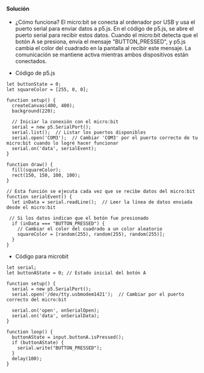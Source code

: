 #### Solución

- ¿Cómo funciona?
El micro:bit se conecta al ordenador por USB y usa el puerto serial para enviar datos a p5.js. En el código de p5.js, se abre el puerto serial para recibir estos datos. Cuando el micro:bit detecta que el botón A se presiona, envía el mensaje "BUTTON_PRESSED", y p5.js cambia el color del cuadrado en la pantalla al recibir este mensaje. La comunicación se mantiene activa mientras ambos dispositivos están conectados.

- Código de p5.js
```
let buttonState = 0; 
let squareColor = [255, 0, 0]; 

function setup() {
  createCanvas(400, 400);
  background(220);
  
  // Iniciar la conexión con el micro:bit
  serial = new p5.SerialPort();
  serial.list();  // Listar los puertos disponibles
  serial.open('COM3');  // Cambiar 'COM3' por el puerto correcto de tu micro:bit cuando lo logré hacer funcionar
  serial.on('data', serialEvent); 
}

function draw() {
  fill(squareColor);
  rect(150, 150, 100, 100);
}

// Esta función se ejecuta cada vez que se recibe datos del micro:bit
function serialEvent() {
  let inData = serial.readLine();  // Leer la línea de datos enviada desde el micro:bit

 // Si los datos indican que el botón fue presionado
  if (inData === "BUTTON_PRESSED") { 
    // Cambiar el color del cuadrado a un color aleatorio
    squareColor = [random(255), random(255), random(255)];
  }
}
```

- Código para microbit
```
let serial;
let buttonAState = 0; // Estado inicial del botón A

function setup() {
  serial = new p5.SerialPort();
  serial.open('/dev/tty.usbmodem1421');  // Cambiar por el puerto correcto del micro:bit

  serial.on('open', onSerialOpen);
  serial.on('data', onSerialData);
}

function loop() {
  buttonAState = input.buttonA.isPressed();  
  if (buttonAState) {
    serial.write("BUTTON_PRESSED");  
  }
  delay(100);
}
```
